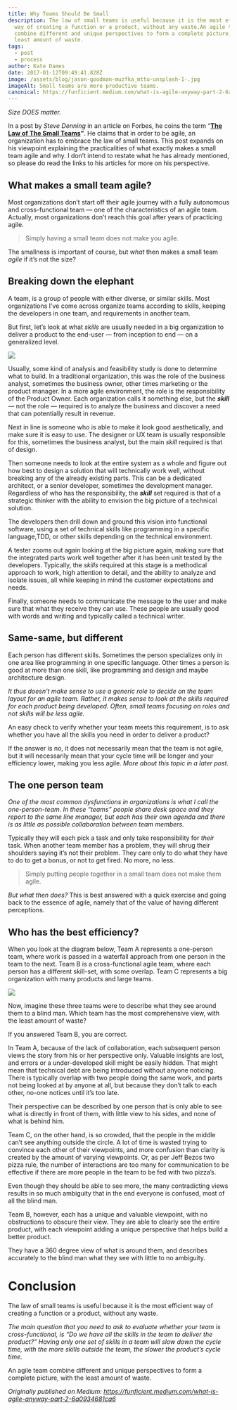 ```yaml
---
title: Why Teams Should Be Small
description: The law of small teams is useful because it is the most efficient
  way of creating a function or a product, without any waste.An agile team
  combine different and unique perspectives to form a complete picture, with the
  least amount of waste.
tags:
  - post
  - process
author: Kate Dames
date: 2017-01-12T09:49:41.828Z
image: /assets/blog/jason-goodman-muzfka_mttu-unsplash-1-.jpg
imageAlt: Small teams are more productive teams.
canonical: https://funficient.medium.com/what-is-agile-anyway-part-2-6a0934681ca6
---
```

*Size DOES matter.*

In a post by *Steve Denning* in an article on Forbes, he coins the term “**[The Law of The Small Teams](http://www.forbes.com/sites/stevedenning/2016/09/08/explaining-agile/#1e3523c82ef7)”**. He claims that in order to be agile, an organization has to embrace the law of small teams. This post expands on his viewpoint explaining the practicalities of what exactly makes a small team agile and why. I don’t intend to restate what he has already mentioned, so please do read the links to his articles for more on his perspective.

## What makes a small team agile?

Most organizations don’t start off their agile journey with a fully autonomous and cross-functional team — one of the characteristics of an agile team. Actually, most organizations don’t reach this goal after years of practicing agile.

> Simply having a small team does not make you agile.

The smallness is important of course, but *what* then makes a small team *agile* if it’s not the size?

## Breaking down the elephant

A team, is a group of people with either diverse, or similar skills. Most organizations I’ve come across organize teams according to skills, keeping the developers in one team, and requirements in another team.

But first, let’s look at what *skills* are usually needed in a big organization to deliver a product to the end-user — from inception to end — on a generalized level.

![](https://miro.medium.com/max/1400/1*ucJjkC5dx95pGoKFlbuk8Q.png)

Usually, some kind of analysis and feasibility study is done to determine what to build. In a traditional organization, this was the role of the business analyst, sometimes the business owner, other times marketing or the product manager. In a more agile environment, the role is the responsibility of the Product Owner. Each organization calls it something else, but the ***skill** —* not the role — required is to analyze the business and discover a need that can potentially result in revenue.

Next in line is someone who is able to make it look good aesthetically, and make sure it is easy to use. The designer or UX team is usually responsible for this, sometimes the business analyst, but the main *skill* required is that of design.

Then someone needs to look at the entire system as a whole and figure out how best to design a solution that will technically work well, without breaking any of the already existing parts. This can be a dedicated architect, or a senior developer, sometimes the development manager. Regardless of who has the responsibility, the ***skill*** set required is that of a strategic thinker with the ability to envision the big picture of a technical solution.

The developers then drill down and ground this vision into functional software, using a set of technical skills like programming in a specific language,TDD, or other skills depending on the technical environment.

A tester zooms out again looking at the big picture again, making sure that the integrated parts work well together after it has been unit tested by the developers. Typically, the *skills* required at this stage is a methodical approach to work, high attention to detail, and the ability to analyze and isolate issues, all while keeping in mind the customer expectations and needs.

Finally, someone needs to communicate the message to the user and make sure that what they receive they can use. These people are usually good with words and writing and typically called a technical writer.

## Same-same, but different

Each person has different skills. Sometimes the person specializes only in one area like programming in one specific language. Other times a person is good at more than one skill, like programming and design and maybe architecture design.

*It thus doesn’t make sense to use a generic role to decide on the team layout for an agile team. Rather, it makes sense to look at the skills required for each product being developed. Often, small teams focusing on roles and not skills will be less agile.*

An easy check to verify whether your team meets this requirement, is to ask whether you have all the skills you need in order to deliver a product?

If the answer is no, it does not necessarily mean that the team is not agile, but it will necessarily mean that your cycle time will be longer and your efficiency lower, making you less agile. *More about this topic in a later post.*

## The one person team

*One of the most common dysfunctions in organizations is what I call the one-person-team. In these “teams” people share desk space and they report to the same line manager, but each has their own agenda and there is as little as possible collaboration between team members.*

Typically they will each pick a task and only take responsibility for *their* task. When another team member has a problem, they will shrug their shoulders saying it’s not their problem. They care only to do what they have to do to get a bonus, or not to get fired. No more, no less.

> Simply putting people together in a small team does not make them agile.

*But what then does?* This is best answered with a quick exercise and going back to the essence of agile, namely that of the value of having different perceptions.

## Who has the best efficiency?

When you look at the diagram below, Team A represents a one-person team, where work is passed in a waterfall approach from one person in the team to the next. Team B is a cross-functional agile team, where each person has a different skill-set, with some overlap. Team C represents a big organization with many products and large teams.

![](https://miro.medium.com/max/1400/1*3XyOcaDBoJRAYVU1Je2Adw.png)

Now, imagine these three teams were to describe what they see around them to a blind man. Which team has the most comprehensive view, with the least amount of waste?

If you answered Team B, you are correct.

In Team A, because of the lack of collaboration, each subsequent person views the story from his or her perspective only. Valuable insights are lost, and errors or a under-developed skill might be easily hidden. That might mean that technical debt are being introduced without anyone noticing. There is typically overlap with two people doing the same work, and parts not being looked at by anyone at all, but because they don’t talk to each other, no-one notices until it’s too late.

Their perspective can be described by one person that is only able to see what is directly in front of them, with little view to his sides, and none of what is behind him.

Team C, on the other hand, is so crowded, that the people in the middle can’t see anything outside the circle. A lot of time is wasted trying to convince each other of their viewpoints, and more confusion than clarity is created by the amount of varying viewpoints. Or, as per Jeff Bezos two pizza rule, the number of interactions are too many for communication to be effective if there are more people in the team to be fed with two pizza’s.

Even though they should be able to see more, the many contradicting views results in so much ambiguity that in the end everyone is confused, most of all the blind man.

Team B, however, each has a unique and valuable viewpoint, with no obstructions to obscure their view. They are able to clearly see the entire product, with each viewpoint adding a unique perspective that helps build a better product.

They have a 360 degree view of what is around them, and describes accurately to the blind man what they see with little to no ambiguity.

# Conclusion

The law of small teams is useful because it is the most efficient way of creating a function or a product, without any waste.

*The main question that you need to ask to evaluate whether your team is cross-functional, is “Do we have all the skills in the team to deliver the product?” Having only one set of skills in a team will slow down the cycle time, with the more skills outside the team, the slower the product’s cycle time.*

An agile team combine different and unique perspectives to form a complete picture, with the least amount of waste.





*Originally published on Medium: https://funficient.medium.com/what-is-agile-anyway-part-2-6a0934681ca6*